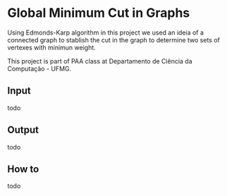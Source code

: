 # Global Minimum Cut in Graphs

Using Edmonds-Karp algorithm in this project we used an ideia of a connected graph to stablish the cut in the graph to determine two sets of vertexes with minimun weight.

This project is part of PAA class at Departamento de Ciência da Computação - UFMG.

## Input

todo

## Output

todo

## How to

todo
